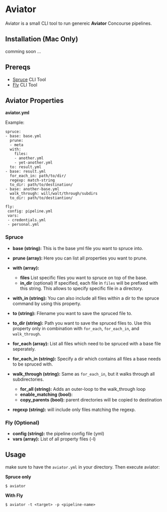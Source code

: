 # Aviator

Aviator is a small CLI tool to run genereic **Aviator** Concourse pipelines.

## Installation (Mac Only)

comming soon ...

## Prereqs

- [Spruce](https://github.com/geofffranks/spruce) CLI Tool
- [Fly](https://github.com/concourse/fly) CLI Tool

## Aviator Properties

**aviator.yml**

Example:

```
spruce:
- base: base.yml
  prune:
  - meta
  with:
    files:
    - another.yml
    - yet-another.yml
  to: result.yml
- base: result.yml
  for_each_in: path/to/dir/
  regexp: match-string
  to_dir: path/to/destination/
- base: another-base.yml
  walk_through: will/walt/through/subdirs
  to_dir: path/to/destiantion/

fly:
 config: pipeline.yml
 vars:
 - credentials.yml
 - personal.yml
```

### Spruce

- **base (string):** This is the base yml file you want to spruce into.

- **prune (array):** Here you can list all properties you want to prune.

- **with (array):**

    - **files** List specific files you want to spruce on top of the base.
    - **in_dir** (optional) If specified, each file in `files` will be prefixed with this string. This allows to specify specific file in a directory.


- **with_in (string):** You can also include all files within a dir to the spruce command by using this property.

- **to (string):** Filename you want to save the spruced file to.

- **to_dir (string):** Path you want to save the spruced files to. Use this property only in combination with `for_each`, `for_each_in`, and `walk_through`.

- **for_each (array):** List all files which need to be spruced with a base file seperately.

- **for_each_in (string):** Specify a dir which contains all files a base needs to be spruced with.

- **walk_through (string):** Same as `for_each_in`, but it walks through all subdirectories.

  - **for_all (string):** Adds an outer-loop to the walk_through loop
  - **enable_matching (bool):**
  - **copy_parents (bool):** parent directories will be copied to destination


- **regexp (string):** will include only files matching the regexp.

### Fly (Optional)

- **config (string):** the pipeline config file (yml)
- **vars (array):** List of all property files (-l)

## Usage

make sure to have the `aviator.yml` in your directory. Then execute aviator:

**Spruce only**

```
$ aviator
```

**With Fly**

```
$ aviator -t <target> -p <pipeline-name>
```
